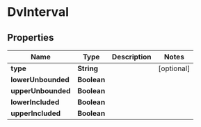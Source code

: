 

# DvInterval


## Properties

| Name | Type | Description | Notes |
|------------ | ------------- | ------------- | -------------|
|**type** | **String** |  |  [optional] |
|**lowerUnbounded** | **Boolean** |  |  |
|**upperUnbounded** | **Boolean** |  |  |
|**lowerIncluded** | **Boolean** |  |  |
|**upperIncluded** | **Boolean** |  |  |



